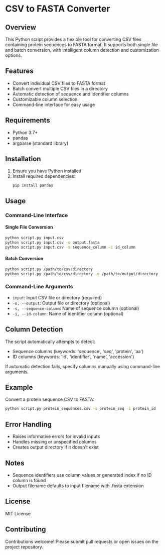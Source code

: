 # CSV to FASTA Converter

## Overview

This Python script provides a flexible tool for converting CSV files containing protein sequences to FASTA format. It supports both single file and batch conversion, with intelligent column detection and customization options.

## Features

- Convert individual CSV files to FASTA format
- Batch convert multiple CSV files in a directory
- Automatic detection of sequence and identifier columns
- Customizable column selection
- Command-line interface for easy usage

## Requirements

- Python 3.7+
- pandas
- argparse (standard library)

## Installation

1. Ensure you have Python installed
2. Install required dependencies:
   ```
   pip install pandas
   ```

## Usage

### Command-Line Interface

#### Single File Conversion
```bash
python script.py input.csv
python script.py input.csv -o output.fasta
python script.py input.csv -s sequence_column -i id_column
```

#### Batch Conversion
```bash
python script.py /path/to/csv/directory
python script.py /path/to/csv/directory -o /path/to/output/directory
```

### Command-Line Arguments

- `input`: Input CSV file or directory (required)
- `-o, --output`: Output file or directory (optional)
- `-s, --sequence-column`: Name of sequence column (optional)
- `-i, --id-column`: Name of identifier column (optional)

## Column Detection

The script automatically attempts to detect:
- Sequence columns (keywords: 'sequence', 'seq', 'protein', 'aa')
- ID columns (keywords: 'id', 'identifier', 'name', 'accession')

If automatic detection fails, specify columns manually using command-line arguments.

## Example

Convert a protein sequence CSV to FASTA:
```bash
python script.py protein_sequences.csv -s protein_seq -i protein_id
```

## Error Handling

- Raises informative errors for invalid inputs
- Handles missing or unspecified columns
- Creates output directory if it doesn't exist

## Notes

- Sequence identifiers use column values or generated index if no ID column is found
- Output filename defaults to input filename with .fasta extension

## License

MIT License

## Contributing

Contributions welcome! Please submit pull requests or open issues on the project repository.
